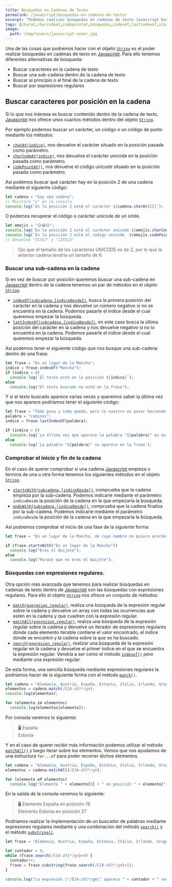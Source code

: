 ```yaml
---
title: Búsquedas en Cadenas de Texto
permalink: /javascript/busquedas-en-cadenas-de-texto/
excerpt: "Podemos realizar búsquedas en cadenas de texto Javascript buscando caracteres, sub-cadenas de texto, en el inicio y final de la cadena o bien mediante expresiones regulares."
tags: [charat,charcodeat,codepointat,búsquedas,indexof,lastindexof,startswith,endswith,match,matchall,search]
image:
  path: /img/covers/javascript-cover.jpg
---
```


Una de las cosas que podremos hacer con el objeto [`String`](https://www.w3api.com/Javascript/String/) es el poder realizar búsquedas en cadenas de texto en [Javascript](https://www.manualweb.net/javascript/). Para ello tenemos diferentes alternativas de búsqueda:

- Buscar caracteres en la cadena de texto
- Buscar una sub-cadena dentro de la cadena de texto
- Buscar al principio o al final de la cadena de texto
- Buscar por expresiones regulares

## Buscar caracteres por posición en la cadena


Si lo que nos interesa es buscar contenido dentro de la cadena de texto, [Javascript](https://www.manualweb.net/javascript/) nos ofrece unos cuantos métodos dentro del objeto [`String`](https://www.w3api.com/Javascript/String/).


Por ejemplo podemos buscar un carácter, un código o un código de punto mediante los métodos:

- [`chatAt(indice)`](https://www.w3api.com/Javascript/String/charAt), nos devuelve el carácter situado en la posición pasada como parámetro.
- [`charCodeAt(indice)`](https://www.w3api.com/Javascript/String/charCodeAt), nos devuelve el carácter unicode en la posición pasada como parámetro.
- [`codePointAt()`](https://www.w3api.com/Javascript/String/codePointAt), nos devuelve el código unicode situado en la posición pasada como parámetro.

Así podemos buscar qué carácter hay en la posición 2 de una cadena mediante el siguiente código:


```javascript
let cadena = "Soy una cadena";
// Mostrará "y" en la consola
console.log(`En la posición 2 está el carácter ${cadena.charAt(2)}`);
```


O podemos recuperar el código o carácter unicode de un smile.


```javascript
let emojis = "😉😂😊";
console.log(`En la posición 2 está el carácter unicode ${emojis.charCodeAt(2)}`);
console.log(`En la posición 2 está el código unicode  ${emojis.codePointAt(2)}`); 
// Devuelve "55357" y "128522"
```


> Ojo que el tamaño de los caracteres UNICODE es de 2, por lo que la anterior cadena tendría un tamaño de 6.


### Buscar una sub-cadena en la cadena


Si en vez de buscar por posición queremos buscar una sub-cadena en [Javascript](https://www.manualweb.net/javascript/) dentro de la cadena tenemos un par de métodos en el objeto [`String`](https://www.w3api.com/Javascript/String/).

- [`indexOf(subcadena,[indiceDesde])`](https://www.w3api.com/Javascript/String/indexOf), busca la primera posición del carácter en la cadena y nos devuelve un número negativo si no se encuentra en la cadena. Podemos pasarle el índice desde el cual queremos empezar la búsqueda.
- [`lastIndexOf(subcadena,[indiceDesde])`](https://www.w3api.com/Javascript/String/lastIndexOf), en este caso busca la última posición del carácter en la cadena y nos devuelve negativo si no lo encuentra en la cadena. Podemos pasarle el índice desde el cual queremos empezar la búsqueda.

Así podemos tener el siguiente código que nos busque una sub-cadena dentro de una frase:


```javascript
let frase = "En un lugar de la Mancha";
indice = frase.indexOf("Mancha");
if (indice > 0)
  console.log(`El texto está en la posición ${indice}`);
else
  console.log("El texto buscado no está en la frase");
```


Y si el texto buscado aparece varias veces y queremos saber la última vez que nos aparece podríamos tener el siguiente código:


```javascript
let frase = "Todo pasa y todo queda, pero lo nuestro es pasar haciendo caminos, caminos sobre la mar";
palabra = "caminos";
indice = frase.lastIndexOf(palabra);

if (indice > 0)
  console.log(`La última vez que aparece la palabra "${palabra}" es en la posición ${indice}`);
else
  console.log(`La palabra "${palabra}" no aparece en la frase`);
```


### Comprobar el inicio y fin de la cadena


En el caso de querer comprobar si una cadena [Javascript](https://www.manualweb.net/javascript/) empieza o termina de una u otra forma tenemos los siguientes métodos en el objeto [`String`](https://www.w3api.com/Javascript/String/).

- [`startsWith(subcadena,[indiceDesde])`](https://www.w3api.com/Javascript/String/startsWith), comprueba que la cadena empieza por la sub-cadena. Podemos indicarle mediante el parámetro `indiceDesde` la posición de la cadena en la que empezaría la búsqueda.
- [`endsWith(subcadena,[indiceDesde])`](https://www.w3api.com/Javascript/String/endsWith), comprueba que la cadena finaliza por la sub-cadena. Podemos indicarle mediante el parámetro `indiceDesde` la posición de la cadena en la que empezaría la búsqueda.

Así podremos comprobar el inicio de una fase de la siguiente forma:


```javascript
let frase = "En un lugar de la Mancha, de cuyo nombre no quiero acordarme, no ha mucho tiempo que vivía un hidalgo de los de lanza en astillero, adarga antigua, rocín flaco y galgo corredor";

if (frase.startsWith("En un lugar de la Mancha"))
  console.log("Eres el Quijote");
else
  console.log("Parace que no eres el Quijote");
```


### Búsquedas con expresiones regulares.


Otra opción más avanzada que tenemos para realizar búsquedas en cadenas de texto dentro de [Javascript](https://www.manualweb.net/javascript/) son las búsquedas con expresiones regulares. Para ello el objeto [`String`](https://www.w3api.com/Javascript/String/) nos ofrece un conjunto de métodos:

- [`match(expresion_regular)`](https://www.w3api.com/Javascript/String/match), realiza una búsqueda de la expresión regular sobre la cadena y devuelve un array con todas las ocurrencias que estén en la cadena y que cuadren con la expresión regular.
- [`matchAll(expresion_regular)`](https://www.w3api.com/Javascript/String/matchAll), realiza una búsqueda de la expresión regular sobre la cadena y devuelve un iterador de expresiones regulares dónde cada elemento iterable contiene el valor encontrado, el índice dónde se encontró y la cadena sobre la que se ha buscado.
- [`search(expresion_regular)`](https://www.w3api.com/Javascript/String/search), realizar una búsqueda de la expresión regular en la cadena y devuelve el primer índice en el que se encuentra la expresión regular. Vendría a ser como el método [`indexof()`](https://www.w3api.com/Javascript/String/indexOf) pero mediante una expresión regular.

De esta forma, una sencilla búsqueda mediante expresiones regulares la podríamos hacer de la siguiente forma con el método [`match(`](https://www.w3api.com/Javascript/String/match)`)`.


```javascript
let cadena = "Alemania, Austria, España, Estonia, Italia, Irlanda, Uruguay, Uganda";
elementos = cadena.match(/E[A-zñ]*/gm);
console.log(elementos);

for (elemento in elementos)
  console.log(elementos[elemento]);
```


Por consola veremos lo siguiente:


> 🖥️ España  
> Estonia


Y en el caso de querer recibir más información podemos utilizar el método [`matchAll()`](https://www.w3api.com/Javascript/String/matchAll) y luego iterar sobre los elementos. Vemos que nos ayudamos de una estructura `for...of` para poder recorrer dichos elementos.


```javascript
let cadena = "Alemania, Austria, España, Estonia, Italia, Irlanda, Uruguay, Uganda";
elementos = cadena.matchAll(/E[A-zñ]*/gm);

for (elemento of elementos)
  console.log("Elemento " + elemento[0] + " en posición " + elemento["index"]);
```


En la salida de la consola veremos lo siguiente:


> 🖥️ Elemento España en posición 19  
> Elemento Estonia en posición 27


Podríamos realizar la implementación de un buscador de palabras mediante expresiones regulares mediante y una combinación del método [`search()`](https://www.w3api.com/Javascript/String/search) y el método [`substring()`](https://www.w3api.com/Javascript/String/substring).


```javascript
let frase = "Alemania, Austria, España, Estonia, Italia, Irlanda, Uruguay, Uganda";

let contador = 0;
while (frase.search(/E[A-zñ]*/gm)>0) {
  contador++;
  frase = frase.substring(frase.search(/E[A-zñ]*/gm)+1);
}

console.log("La expresión \"/E[A-zñ]*/gm\" aparece " + contador + " veces.");
```

